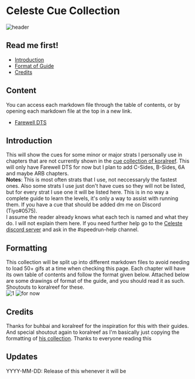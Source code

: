 # Celeste Cue Collection
![header](https://cdn.discordapp.com/attachments/752203178715644024/901051628013105212/20211022121702_1.jpg)
## Read me first!
- [Introduction](#introduction)
- [Format of Guide](#formatting)
- [Credits](#credits)
## Content
You can access each markdown file through the table of contents, or by opening each markdown file at the top in a new link.
- [Farewell DTS](https://github.com/Tiyo98/celeste-cuecollection/blob/main/Farewell.md)
## Introduction
This will show the cues for some minor or major strats I personally use in chapters that are not currently shown in the [cue collection of koralreef](https://github.com/koralreeef/anypercent-cuecollection). This will only have Farewell DTS for now but I plan to add C-Sides, B-Sides, 6A and maybe ARB chapters.
\
**Notes**: This is most often strats that I use, not neccessaryly the fastest ones. Also some strats I use just don't have cues so they will not be listed, but for every strat I use one it will be listed here. This is in no way a complete guide to learn the levels, it's only a way to assist with running them. If you have a cue that should be added dm me on Discord (Tiyo#0575).
\
I assume the reader already knows what each tech is named and what they do. I will not explain them here. If you need further help go to the [Celeste discord server](https://discord.com/invite/celeste) and ask in the #speedrun-help channel.
## Formatting
This collection will be split up into different markdown files to avoid needing to load 50+ gifs at a time when checking this page. Each chapter will have its own table of contents and follow the format given below.
Attached below are some drawings of format of the guide, and you should read it as such. Shoutouts to koralreef for these.
\
![1](https://cdn.discordapp.com/attachments/293555577991200770/775444116707606558/unknown.png)
![for now](https://cdn.discordapp.com/attachments/293555577991200770/775400802339913768/unknown.png)
## Credits
Thanks for buhbai and koralreef for the inspiration for this with their guides. And special shoutout again to koralreef as I'm basically just copying the formatting of [his collection](https://github.com/koralreeef/anypercent-cuecollection). Thanks to everyone reading this
## Updates
YYYY-MM-DD: Release of this whenever it will be
